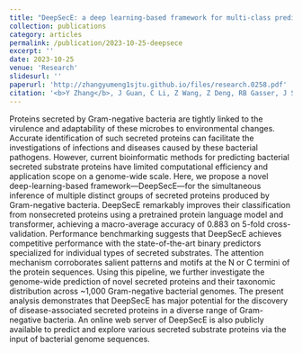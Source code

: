 ```yaml
---
title: "DeepSecE: a deep learning-based framework for multi-class prediction of secreted proteins in Gram-negative bacteria"
collection: publications
category: articles
permalink: /publication/2023-10-25-deepsece
excerpt: ''
date: 2023-10-25
venue: 'Research'
slidesurl: ''
paperurl: 'http://zhangyumeng1sjtu.github.io/files/research.0258.pdf'
citation: '<b>Y Zhang</b>, J Guan, C Li, Z Wang, Z Deng, RB Gasser, J Song & HY Ou. (2023) DeepSecE: a deep learning-based framework for multi-class prediction of secreted proteins in Gram-negative bacteria. <i>Research</i>, 6, 0258.'
---
```

Proteins secreted by Gram-negative bacteria are tightly linked to the virulence and adaptability of these microbes to environmental changes. Accurate identification of such secreted proteins can facilitate the investigations of infections and diseases caused by these bacterial pathogens. However, current bioinformatic methods for predicting bacterial secreted substrate proteins have limited computational efficiency and application scope on a genome-wide scale. Here, we propose a novel deep-learning-based framework—DeepSecE—for the simultaneous inference of multiple distinct groups of secreted proteins produced by Gram-negative bacteria. DeepSecE remarkably improves their classification from nonsecreted proteins using a pretrained protein language model and transformer, achieving a macro-average accuracy of 0.883 on 5-fold cross-validation. Performance benchmarking suggests that DeepSecE achieves competitive performance with the state-of-the-art binary predictors specialized for individual types of secreted substrates. The attention mechanism corroborates salient patterns and motifs at the N or C termini of the protein sequences. Using this pipeline, we further investigate the genome-wide prediction of novel secreted proteins and their taxonomic distribution across ~1,000 Gram-negative bacterial genomes. The present analysis demonstrates that DeepSecE has major potential for the discovery of disease-associated secreted proteins in a diverse range of Gram-negative bacteria. An online web server of DeepSecE is also publicly available to predict and explore various secreted substrate proteins via the input of bacterial genome sequences.

